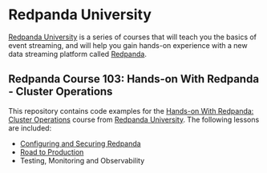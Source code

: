 # Redpanda University
[Redpanda University][rpu] is a series of courses that will teach you the basics of event streaming, and will help you gain hands-on experience with a new data streaming platform called [Redpanda][rp].

## Redpanda Course 103: Hands-on With Redpanda - Cluster Operations
This repository contains code examples for the [Hands-on With Redpanda: Cluster Operations][course-link] course from [Redpanda University][rpu]. The following lessons are included:


- [Configuring and Securing Redpanda][lesson-01]
- [Road to Production][lesson-02]
- Testing, Monitoring and Observability

[lesson-01]: /01-config
[lesson-02]: /02-road-to-production

[course-link]: https://university.redpanda.com/courses/hands-on-redpanda-cluster-operations-1
[rp]: https://redpanda.com/
[rpu]: https://university.redpanda.com/
